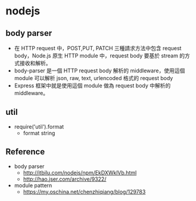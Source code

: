 # nodejs

## body parser
* 在 HTTP request 中，POST,PUT, PATCH 三種請求方法中包含 request body，Node.js 原生 HTTP module 中，request body 要基於 stream 的方式接收和解析。
* body-parser 是一個 HTTP request body 解析的 middleware，使用這個 module 可以解析 json, raw, text, urlencoded 格式的 request body
* Express 框架中就是使用這個 module 做為 request body 中解析的 middleware。

## util
* require('util').format
  * format string

## Reference
* body parser
  * http://itbilu.com/nodejs/npm/EkDXWklVb.html
  * http://hao.jser.com/archive/9322/
* module pattern
  * https://my.oschina.net/chenzhiqiang/blog/129783
